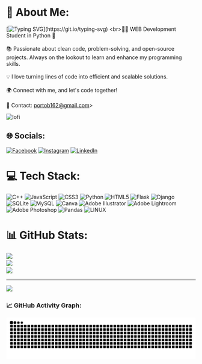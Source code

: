 

# 💫 About Me:
<!--   my-ticker -->    
[![Typing SVG](https://readme-typing-svg.herokuapp.com?color=%2336BCF7&left=true&left=true&width=600&lines=Hi+there+👋,+I+am+Bruno+Porto;+Welcome+to+My+Profile!;)](https://git.io/typing-svg)
<br>👨‍💻 WEB Development Student in Python 🐍<br><br>📚 Passionate about clean code, problem-solving, and open-source projects. Always on the lookout to learn and enhance my programming skills.<br><br>💡 I love turning lines of code into efficient and scalable solutions.<br><br>🌍 Connect with me, and let's code together!<br><br>📧 Contact: portob162@gmail.com>

<div> 
 <img alig="right" alt="lofi" src="[https://media1.giphy.com/media/v1.Y2lkPTc5MGI3NjExdWlpMzlmYTUzcjk0cDBrdTh5Y2E5N3dvbWZ4eXBweDdpNzQ1YmNsOSZlcD12MV9pbnRlcm5hbF9naWZfYnlfaWQmY3Q9Zw/bGgsc5mWoryfgKBx1u/giphy.gif](https://media1.giphy.com/media/v1.Y2lkPTc5MGI3NjExOXJxNzl0end5YTN2MzJxZHBxbGhreTM3eG13OWhydHY2eDlveHNjZyZlcD12MV9pbnRlcm5hbF9naWZfYnlfaWQmY3Q9Zw/HscDLzkO8EOTmgkhQP/giphy.gif)">
</div> 

## 🌐 Socials:
[![Facebook](https://img.shields.io/badge/Facebook-%231877F2.svg?logo=Facebook&logoColor=white)](https://www.facebook.com/bruno.porto.750331/?locale=pt_BR) [![Instagram](https://img.shields.io/badge/Instagram-%23E4405F.svg?logo=Instagram&logoColor=white)](https://www.instagram.com/porto_bf/) [![LinkedIn](https://img.shields.io/badge/LinkedIn-%230077B5.svg?logo=linkedin&logoColor=white)](https://www.linkedin.com/in/bruno-porto-863605186/) 

# 💻 Tech Stack:
![C++](https://img.shields.io/badge/c++-%2300599C.svg?style=for-the-badge&logo=c%2B%2B&logoColor=white) ![JavaScript](https://img.shields.io/badge/javascript-%23323330.svg?style=for-the-badge&logo=javascript&logoColor=%23F7DF1E) ![CSS3](https://img.shields.io/badge/css3-%231572B6.svg?style=for-the-badge&logo=css3&logoColor=white) ![Python](https://img.shields.io/badge/python-3670A0?style=for-the-badge&logo=python&logoColor=ffdd54) ![HTML5](https://img.shields.io/badge/html5-%23E34F26.svg?style=for-the-badge&logo=html5&logoColor=white) ![Flask](https://img.shields.io/badge/flask-%23000.svg?style=for-the-badge&logo=flask&logoColor=white) ![Django](https://img.shields.io/badge/django-%23092E20.svg?style=for-the-badge&logo=django&logoColor=white) ![SQLite](https://img.shields.io/badge/sqlite-%2307405e.svg?style=for-the-badge&logo=sqlite&logoColor=white) ![MySQL](https://img.shields.io/badge/mysql-%2300000f.svg?style=for-the-badge&logo=mysql&logoColor=white) ![Canva](https://img.shields.io/badge/Canva-%2300C4CC.svg?style=for-the-badge&logo=Canva&logoColor=white) ![Adobe Illustrator](https://img.shields.io/badge/adobe%20illustrator-%23FF9A00.svg?style=for-the-badge&logo=adobe%20illustrator&logoColor=white) ![Adobe Lightroom](https://img.shields.io/badge/Adobe%20Lightroom-31A8FF.svg?style=for-the-badge&logo=Adobe%20Lightroom&logoColor=white) ![Adobe Photoshop](https://img.shields.io/badge/adobe%20photoshop-%2331A8FF.svg?style=for-the-badge&logo=adobe%20photoshop&logoColor=white) ![Pandas](https://img.shields.io/badge/pandas-%23150458.svg?style=for-the-badge&logo=pandas&logoColor=white) ![LINUX](https://img.shields.io/badge/Linux-FCC624?style=for-the-badge&logo=linux&logoColor=black)
# 📊 GitHub Stats:
![](https://github-readme-stats.vercel.app/api?username=Brunoportofc&theme=dracula&hide_border=false&include_all_commits=true&count_private=true)<br/>
![](https://github-readme-streak-stats.herokuapp.com/?user=Brunoportofc&theme=dracula&hide_border=false)<br/>
![](https://github-readme-stats.vercel.app/api/top-langs/?username=Brunoportofc&theme=dracula&hide_border=false&include_all_commits=true&count_private=true&layout=compact)

---
[![](https://visitcount.itsvg.in/api?id=Brunoportofc&icon=0&color=0)](https://visitcount.itsvg.in)

<!-- Proudly created with GPRM ( https://gprm.itsvg.in ) -->


<!--   GitHub stats graph -->
### 📈 GitHub Activity Graph:
<!-- [![BEPb's github activity graph](https://github-readme-activity-graph.cyclic.app/graph?username=BEPb&theme=github-compact)](https://github.com/BEPb/github-readme-activity-graph) -->
![BEPb's github activity graph](https://raw.githubusercontent.com/BEPb/BEPb/output/github-contribution-grid-snake.svg)
